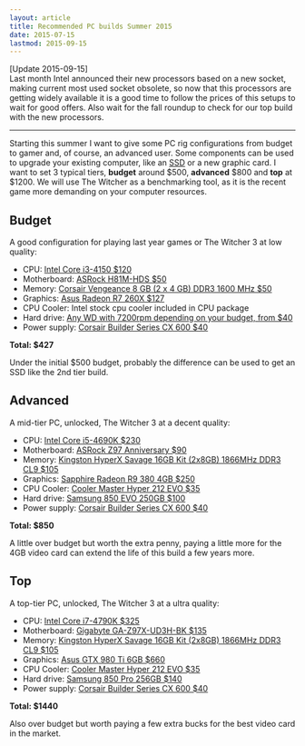 ```yaml
---
layout: article
title: Recommended PC builds Summer 2015
date: 2015-07-15
lastmod: 2015-09-15
---
```


[Update 2015-09-15]   
Last month Intel announced their new processors based on a new socket, making current most used socket obsolete, so now that this processors are getting widely available it is a good time to follow the prices of this setups to wait for good offers.
Also wait for the fall roundup to check for our top build with the new processors.

-----------------------------------------------------------------

Starting this summer I want to give some PC rig configurations from budget to gamer and, of course, an advanced user. Some components can be used to upgrade your existing computer, like an [SSD][7] or a new graphic card. I want to set 3 typical tiers, **budget** around $500, **advanced** $800 and **top** at $1200.
We will use The Witcher as a benchmarking tool, as it is the recent game more demanding on your computer resources.

Budget<a class="anchor" id="budget"></a>
------

A good configuration for playing last year games or The Witcher 3 at low quality:

* CPU: [Intel Core i3-4150 $120][1]
* Motherboard: [ASRock H81M-HDS $50][2]
* Memory: [Corsair Vengeance 8 GB (2 x 4 GB) DDR3 1600 MHz $50][3]
* Graphics: [Asus Radeon R7 260X $127][4]
* CPU Cooler: Intel stock cpu cooler included in CPU package
* Hard drive: [Any WD with 7200rpm depending on your budget, from $40][5]
* Power supply: [Corsair Builder Series CX 600 $40][6]

**Total: $427**

Under the initial $500 budget, probably the difference can be used to get an SSD like the 2nd tier build.


Advanced<a class="anchor" id="advanced"></a>
--------

A mid-tier PC, unlocked, The Witcher 3 at a decent quality:

* CPU: [Intel Core i5-4690K $230][8]
* Motherboard: [ASRock Z97 Anniversary $90][9]
* Memory: [Kingston HyperX Savage 16GB Kit (2x8GB) 1866MHz DDR3 CL9 $105][10]
* Graphics: [Sapphire Radeon R9 380 4GB $250][11]
* CPU Cooler: [Cooler Master Hyper 212 EVO $35][12]
* Hard drive: [Samsung 850 EVO 250GB $100][13]
* Power supply: [Corsair Builder Series CX 600 $40][6]

**Total: $850**

A little over budget but worth the extra penny, paying a little more for the 4GB video card can extend the life of this build a few years more.


Top<a class="anchor" id="top"></a>
---

A top-tier PC, unlocked, The Witcher 3 at a ultra quality:

* CPU: [Intel Core i7-4790K $325][14]
* Motherboard: [Gigabyte GA-Z97X-UD3H-BK $135][15]
* Memory: [Kingston HyperX Savage 16GB Kit (2x8GB) 1866MHz DDR3 CL9 $105][10]
* Graphics: [Asus GTX 980 Ti 6GB $660][17]
* CPU Cooler: [Cooler Master Hyper 212 EVO $35][12]
* Hard drive: [Samsung 850 Pro 256GB $140][18]
* Power supply: [Corsair Builder Series CX 600 $40][6]

**Total: $1440**

Also over budget but worth paying a few extra bucks for the best video card in the market.


[1]: http://wheretobuy.apphb.com/us/Intel%20Core%20i3-4150
[2]: http://wheretobuy.apphb.com/us/ASRock%20H81M-HDS
[3]: http://wheretobuy.apphb.com/us/Corsair%20Vengeance%208%20GB%20%282%20x%204%20GB%29%20DDR3%201600%20MHz
[4]: http://wheretobuy.apphb.com/us/Asus%20Radeon%20R7%20260X
[5]: http://wheretobuy.apphb.com/us/WD%207200rpm
[6]: http://wheretobuy.apphb.com/us/Corsair%20Builder%20Series%20CX%20600
[7]: http://wheretobuy.apphb.com/ssd
[8]: http://wheretobuy.apphb.com/us/Intel%20Core%20i5-4690K
[9]: http://wheretobuy.apphb.com/us/ASRock%20Z97%20Anniversary
[10]: http://wheretobuy.apphb.com/us/Kingston%20HyperX%20Savage%2016GB%20Kit%20%282x8GB%29%201866MHz%20DDR3%20CL9
[11]: http://wheretobuy.apphb.com/us/Sapphire%20Radeon%20R9%20380%204GB
[12]: http://wheretobuy.apphb.com/us/Cooler%20Master%20Hyper%20212%20EVO
[13]: http://wheretobuy.apphb.com/us/Samsung%20850%20EVO%20250GB
[14]: http://wheretobuy.apphb.com/us/Intel%20Core%20i7-4790K
[15]: http://wheretobuy.apphb.com/us/Gigabyte%20GA-Z97X-UD3H-BK
[17]: http://wheretobuy.apphb.com/us/Asus%20GTX%20980%20Ti%206GB
[18]: http://wheretobuy.apphb.com/us/Samsung%20850%20Pro%20256GB